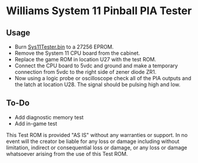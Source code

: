 # Williams System 11 Pinball PIA Tester

## Usage
- Burn [Sys11Tester.bin](https://raw.githubusercontent.com/eaconner/Sys11Tester/master/Sys11Tester.bin) to a 27256 EPROM.
- Remove the System 11 CPU board from the cabinet.
- Replace the game ROM in location U27 with the test ROM.
- Connect the CPU board to 5vdc and ground and make a temporary connection from 5vdc to the right side of zener diode ZR1.
- Now using a logic probe or oscilloscope check all of the PIA outputs and the latch at location U28. The signal should be pulsing high and low.

## To-Do
- Add diagnostic memory test
- Add in-game test

This Test ROM is provided "AS IS" without any warranties or support. In no event will the creator be liable for any loss or damage including without limitation, indirect or consequential loss or damage, or any loss or damage whatsoever arising from the use of this Test ROM.
